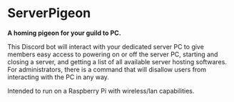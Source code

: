 # ServerPigeon
**A homing pigeon for your guild to PC.**

This Discord bot will interact with your dedicated server PC to give members easy access to powering on or off the server PC, starting and closing a server, and getting a list of all available server hosting softwares. For administrators, there is a command that will disallow users from interacting with the PC in any way.

Intended to run on a Raspberry Pi with wireless/lan capabilities.
